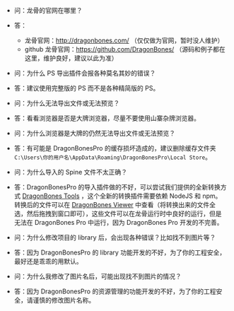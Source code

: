 * 问：龙骨的官网在哪里？
* 答：
    * 龙骨官网：http://dragonbones.com/ （仅仅做为官网，暂时没人维护）
    * github 龙骨官网：https://github.com/DragonBones/ （源码和例子都在这里，维护良好，建议以此为准）

* 问：为什么 PS 导出插件会报各种莫名其妙的错误？
* 答：建议使用完整版的 PS 而不是各种精简版的 PS。

* 问：为什么无法导出文件或无法预览？
* 答：看看浏览器是否是大牌浏览器，尽量不要使用山寨杂牌浏览器。

* 问：为什么浏览器是大牌的仍然无法导出文件或无法预览？
* 答：有可能是 DragonBonesPro 的缓存损坏造成的，建议删除缓存文件夹 `C:\Users\你的用户名\AppData\Roaming\DragonBonesPro\Local Store`。

* 问：为什么导入的 Spine 文件不太正确？
* 答：DragonBonesPro 的导入插件做的不好，可以尝试我们提供的全新转换方式 [DragonBones Tools](https://github.com/DragonBones/Tools) ，这个全新的转换插件需要依赖 NodeJS 和 npm。转换后的文件可以在 [DragonBones Viewer](https://dbplayer.egret-labs.org/viewer/v1/index.html) 中查看（将转换出来的文件全选，然后拖拽到窗口即可），这些文件可以在龙骨运行时中良好的运行，但是无法在 DragonBones Pro 中运行，因为 DragonBones Pro 开发的不完善。

* 问：为什么修改项目的 library 后，会出现各种错误？比如找不到图片等？
* 答：因为 DragonBonesPro 的 library 功能开发的不好，为了你的工程安全，最好还是乖乖的用默认。

* 问：为什么我修改了图片名后，可能出现找不到图片的情况？
* 答：因为 DragonBonesPro 的资源管理的功能开发的不好，为了你的工程安全，请谨慎的修改图片名称。
